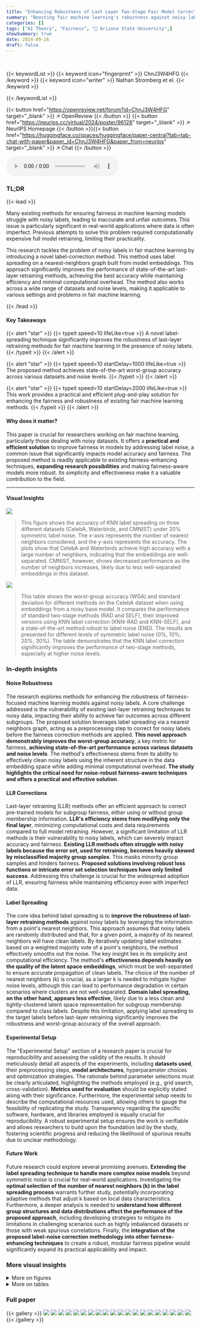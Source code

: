 ```yaml
---
title: "Enhancing Robustness of Last Layer Two-Stage Fair Model Corrections"
summary: "Boosting fair machine learning's robustness against noisy labels, this work introduces a novel label-spreading method, achieving state-of-the-art worst-group accuracy."
categories: []
tags: ["AI Theory", "Fairness", "🏢 Arizona State University",]
showSummary: true
date: 2024-09-26
draft: false
---
```


<br>

{{< keywordList >}}
{{< keyword icon="fingerprint" >}} ChnJ3W4HFG {{< /keyword >}}
{{< keyword icon="writer" >}} Nathan Stromberg et el. {{< /keyword >}}
 
{{< /keywordList >}}

{{< button href="https://openreview.net/forum?id=ChnJ3W4HFG" target="_blank" >}}
↗ OpenReview
{{< /button >}}
{{< button href="https://neurips.cc/virtual/2024/poster/96128" target="_blank" >}}
↗ NeurIPS Homepage
{{< /button >}}{{< button href="https://huggingface.co/spaces/huggingface/paper-central?tab=tab-chat-with-paper&paper_id=ChnJ3W4HFG&paper_from=neurips" target="_blank" >}}
↗ Chat
{{< /button >}}



<audio controls>
    <source src="https://ai-paper-reviewer.com/ChnJ3W4HFG/podcast.wav" type="audio/wav">
    Your browser does not support the audio element.
</audio>


### TL;DR


{{< lead >}}

Many existing methods for ensuring fairness in machine learning models struggle with noisy labels, leading to inaccurate and unfair outcomes.  This issue is particularly significant in real-world applications where data is often imperfect.  Previous attempts to solve this problem required computationally expensive full model retraining, limiting their practicality.

This research tackles the problem of noisy labels in fair machine learning by introducing a novel label-correction method. This method uses label spreading on a nearest-neighbors graph built from model embeddings.  This approach significantly improves the performance of state-of-the-art last-layer retraining methods, achieving the best accuracy while maintaining efficiency and minimal computational overhead. The method also works across a wide range of datasets and noise levels, making it applicable to various settings and problems in fair machine learning.

{{< /lead >}}


#### Key Takeaways

{{< alert "star" >}}
{{< typeit speed=10 lifeLike=true >}} A novel label-spreading technique significantly improves the robustness of last-layer retraining methods for fair machine learning in the presence of noisy labels. {{< /typeit >}}
{{< /alert >}}

{{< alert "star" >}}
{{< typeit speed=10 startDelay=1000 lifeLike=true >}} The proposed method achieves state-of-the-art worst-group accuracy across various datasets and noise levels. {{< /typeit >}}
{{< /alert >}}

{{< alert "star" >}}
{{< typeit speed=10 startDelay=2000 lifeLike=true >}} This work provides a practical and efficient plug-and-play solution for enhancing the fairness and robustness of existing fair machine learning methods. {{< /typeit >}}
{{< /alert >}}

#### Why does it matter?
This paper is crucial for researchers working on fair machine learning, particularly those dealing with noisy datasets.  It offers a **practical and efficient solution** to improve fairness in models by addressing label noise, a common issue that significantly impacts model accuracy and fairness.  The proposed method is readily applicable to existing fairness-enhancing techniques, **expanding research possibilities** and making fairness-aware models more robust.  Its simplicity and effectiveness make it a valuable contribution to the field.

------
#### Visual Insights



![](https://ai-paper-reviewer.com/ChnJ3W4HFG/figures_5_1.jpg)

> This figure shows the accuracy of KNN label spreading on three different datasets (CelebA, Waterbirds, and CMNIST) under 20% symmetric label noise.  The x-axis represents the number of nearest neighbors considered, and the y-axis represents the accuracy. The plots show that CelebA and Waterbirds achieve high accuracy with a large number of neighbors, indicating that the embeddings are well-separated.  CMNIST, however, shows decreased performance as the number of neighbors increases, likely due to less well-separated embeddings in this dataset.





![](https://ai-paper-reviewer.com/ChnJ3W4HFG/tables_3_1.jpg)

> This table shows the worst-group accuracy (WGA) and standard deviation for different methods on the CelebA dataset when using embeddings from a noisy base model.  It compares the performance of standard two-stage methods (RAD and SELF), their improved versions using KNN label correction (KNN-RAD and KNN-SELF), and a state-of-the-art method robust to label noise (END).  The results are presented for different levels of symmetric label noise (0%, 10%, 20%, 30%). The table demonstrates that the KNN label correction significantly improves the performance of two-stage methods, especially at higher noise levels.





### In-depth insights


#### Noise Robustness
The research explores methods for enhancing the robustness of fairness-focused machine learning models against noisy labels.  A core challenge addressed is the vulnerability of existing last-layer retraining techniques to noisy data, impacting their ability to achieve fair outcomes across different subgroups.  The proposed solution leverages label spreading via a nearest neighbors graph, acting as a preprocessing step to correct for noisy labels before the fairness correction methods are applied. **This novel approach demonstrably improves the worst-group accuracy**, a key metric for fairness,  **achieving state-of-the-art performance across various datasets and noise levels**.  The method's effectiveness stems from its ability to effectively clean noisy labels using the inherent structure in the data embedding space while adding minimal computational overhead. **The study highlights the critical need for noise-robust fairness-aware techniques and offers a practical and effective solution**.

#### LLR Corrections
Last-layer retraining (LLR) methods offer an efficient approach to correct pre-trained models for subgroup fairness, either using or without group membership information.  **LLR's efficiency stems from modifying only the final layer**, minimizing computational costs and data requirements compared to full model retraining. However, a significant limitation of LLR methods is their vulnerability to noisy labels, which can severely impact accuracy and fairness.  **Existing LLR methods often struggle with noisy labels because the error set, used for retraining, becomes heavily skewed by misclassified majority group samples**. This masks minority group samples and hinders fairness.  **Proposed solutions involving robust loss functions or intricate error set selection techniques have only limited success**. Addressing this challenge is crucial for the widespread adoption of LLR, ensuring fairness while maintaining efficiency even with imperfect data.

#### Label Spreading
The core idea behind label spreading is to **improve the robustness of last-layer retraining methods** against noisy labels by leveraging the information from a point's nearest neighbors. This approach assumes that noisy labels are randomly distributed and that, for a given point, a majority of its nearest neighbors will have clean labels. By iteratively updating label estimates based on a weighted majority vote of a point's neighbors, the method effectively smooths out the noise. The key insight lies in its simplicity and computational efficiency.  The method's **effectiveness depends heavily on the quality of the latent space embeddings**, which must be well-separated to ensure accurate propagation of clean labels.  The choice of the number of nearest neighbors (k) is crucial, as a larger k is needed to mitigate higher noise levels, although this can lead to performance degradation in certain scenarios where clusters are not well-separated. **Domain label spreading, on the other hand, appears less effective**, likely due to a less clean and tightly-clustered latent space representation for subgroup membership compared to class labels. Despite this limitation, applying label spreading to the target labels before last-layer retraining significantly improves the robustness and worst-group accuracy of the overall approach.

#### Experimental Setup
The "Experimental Setup" section of a research paper is crucial for reproducibility and assessing the validity of the results.  It should meticulously detail all aspects of the experiments, including **datasets used**, their preprocessing steps, **model architectures**, hyperparameter choices and optimization strategies.  The rationale behind parameter selections must be clearly articulated, highlighting the methods employed (e.g., grid search, cross-validation).  **Metrics used for evaluation** should be explicitly stated along with their significance.  Furthermore, the experimental setup needs to describe the computational resources used, allowing others to gauge the feasibility of replicating the study. Transparency regarding the specific software, hardware, and libraries employed is equally crucial for reproducibility.  A robust experimental setup ensures the work is verifiable and allows researchers to build upon the foundation laid by the study, fostering scientific progress and reducing the likelihood of spurious results due to unclear methodology.

#### Future Work
Future research could explore several promising avenues. **Extending the label spreading technique to handle more complex noise models** beyond symmetric noise is crucial for real-world applications.  Investigating the **optimal selection of the number of nearest neighbors (k) in the label spreading process** warrants further study, potentially incorporating adaptive methods that adjust k based on local data characteristics.  Furthermore, a deeper analysis is needed to **understand how different group structures and data distributions affect the performance of the proposed approach**, including developing strategies to mitigate its limitations in challenging scenarios such as highly imbalanced datasets or those with weak spurious correlations.  Finally, the **integration of the proposed label-noise correction methodology into other fairness-enhancing techniques** to create a robust, modular fairness pipeline would significantly expand its practical applicability and impact. 


### More visual insights

<details>
<summary>More on figures
</summary>


![](https://ai-paper-reviewer.com/ChnJ3W4HFG/figures_6_1.jpg)

> The figure shows the accuracy of KNN label spreading on three datasets (CelebA, Waterbirds, and CMNIST) under 20% symmetric label noise.  The x-axis represents the number of rounds of label spreading, and the y-axis represents the accuracy. Each line represents a different number of nearest neighbors (k) used in the KNN algorithm. CelebA and Waterbirds show high accuracy with a large number of nearest neighbors, while CMNIST shows lower accuracy and is more sensitive to the number of neighbors and rounds.


![](https://ai-paper-reviewer.com/ChnJ3W4HFG/figures_6_2.jpg)

> This figure shows the t-SNE visualization of 2048-dimensional latent embeddings reduced to 2 dimensions for three different datasets: CelebA, Waterbirds, and CMNIST.  The visualization reveals the different clustering patterns for each dataset. CelebA and Waterbirds exhibit clear separation between classes, while CMNIST shows a more hierarchical and less clearly separated structure. This difference in clustering patterns can explain why label spreading, which relies on neighbor information, might perform differently on these datasets. The less well-separated clusters in CMNIST could hinder the effectiveness of label propagation because noisy labels from neighboring clusters are more likely to negatively impact the accuracy.


![](https://ai-paper-reviewer.com/ChnJ3W4HFG/figures_14_1.jpg)

> This figure visualizes the effect of label noise on the RAD algorithm's error set selection and subsequent upweighting.  The left panel (a) shows the error set, where points are colored according to their true class labels. We can see that noisy examples are incorrectly included in the error set. The right panel (b) illustrates the upweighted points from this error set. The upweighting process disproportionately emphasizes noisy majority class samples, leading to a biased retraining set that hurts the worst group accuracy. This demonstrates how RAD fails under sufficient symmetric label noise (SLN) in imbalanced settings.


![](https://ai-paper-reviewer.com/ChnJ3W4HFG/figures_15_1.jpg)

> This figure shows how the number of true minority samples and noisy minority samples selected by the RAD algorithm changes with increasing levels of noise.  It demonstrates that while the algorithm can capture some true minority samples even with high noise, the number of noisy majority samples selected dramatically increases, which negatively impacts downstream fairness.


</details>




<details>
<summary>More on tables
</summary>


![](https://ai-paper-reviewer.com/ChnJ3W4HFG/tables_7_1.jpg)
> This table presents the worst-group accuracy (WGA) results for the CelebA dataset using embeddings from a noisy base model.  It compares the performance of standard two-stage methods (RAD and SELF) with and without the proposed kNN-based label correction preprocessing step. The table shows that kNN label correction significantly improves the WGA, especially at higher noise levels (10%, 20%, and 30%). The results demonstrate that kNN preprocessing enhances the robustness of the two-stage methods.

![](https://ai-paper-reviewer.com/ChnJ3W4HFG/tables_7_2.jpg)
> This table presents the worst-group accuracy (WGA) of different methods on the Waterbirds dataset when using embeddings from a noisy base model.  It compares the performance of standard two-stage methods (RAD and SELF) with their kNN-enhanced versions (kNN-RAD and kNN-SELF).  The results show that incorporating kNN significantly improves WGA across various levels of label noise (0%, 10%, 20%, 30%).

![](https://ai-paper-reviewer.com/ChnJ3W4HFG/tables_8_1.jpg)
> This table shows the worst-group accuracy (WGA) for different methods on the CMNIST dataset under various levels of symmetric label noise.  It compares methods with and without access to clean domain labels, highlighting the robustness of kNN-enhanced approaches. Note that the END method is not included because it was not tested on the CMNIST dataset in the original paper.

![](https://ai-paper-reviewer.com/ChnJ3W4HFG/tables_8_2.jpg)
> This table compares the worst-group accuracy (WGA) of different methods for correcting model bias on the CelebA dataset under various levels of symmetric label noise.  The methods compared include standard two-stage techniques (RAD, SELF), a robust full retraining method (END), and the proposed kNN-enhanced versions of RAD and SELF (kNN-RAD, kNN-SELF).  The results demonstrate the superior robustness of the kNN-enhanced methods to label noise, particularly kNN-RAD,  outperforming other methods even with high noise levels (up to 30%).

![](https://ai-paper-reviewer.com/ChnJ3W4HFG/tables_9_1.jpg)
> This table compares the worst-group accuracy (WGA) of different fairness-enhancing methods on the CelebA dataset under varying levels of symmetric label noise.  It shows the performance of standard methods (GUW*, GDS*, RAD, SELF, END) and the proposed methods (KNN-RAD, KNN-SELF). The results demonstrate that the proposed kNN label spreading pre-processing step significantly improves the robustness of both RAD and SELF to label noise, achieving state-of-the-art performance at higher noise levels.

![](https://ai-paper-reviewer.com/ChnJ3W4HFG/tables_9_2.jpg)
> This table shows the worst-group accuracy (WGA) for different methods on the Civil Comments dataset with varying levels of label noise.  It compares the performance of kNN-RAD and kNN-SELF against other state-of-the-art methods, including those that require domain annotations.  The table highlights that KNN-RAD is robust to noisy labels and achieves comparable results to methods that use domain information, unlike SELF which struggles with this imbalanced dataset.

![](https://ai-paper-reviewer.com/ChnJ3W4HFG/tables_13_1.jpg)
> This table shows the hyperparameters used for the RAD algorithm across four different datasets: CelebA, Waterbirds, CMNIST, and CivilComments.  For each dataset, it lists the penalty factor for the identification model (c (id)), the penalty factor for the retraining model (c (retraining)), the learning rate for the identification model (LR (id)), the number of epochs used for training the identification model (epochs (id)), and the range of upweight factors explored during hyperparameter tuning (upweight factor range). These hyperparameters were tuned to optimize the performance of the RAD algorithm on each dataset.

![](https://ai-paper-reviewer.com/ChnJ3W4HFG/tables_13_2.jpg)
> This table lists the hyperparameters used for the KNN-RAD algorithm, including the penalty factors for identification and retraining models, learning rate, number of epochs, range of nearest neighbors, and range of upweight factors for four different datasets: CelebA, Waterbirds, CMNIST, and Civilcomments.  The hyperparameter ranges were used in the hyperparameter selection phase of the experiments.

![](https://ai-paper-reviewer.com/ChnJ3W4HFG/tables_13_3.jpg)
> This table presents the hyperparameters used for the SELF algorithm across four different datasets: CelebA, Waterbirds, CMNIST, and CivilComments. For each dataset, it shows the number of fine-tuning steps, the range of learning rates explored, and the range of numbers of points considered for class balancing during the retraining process.

![](https://ai-paper-reviewer.com/ChnJ3W4HFG/tables_13_4.jpg)
> This table shows the hyperparameters used for the KNN-SELF algorithm on each dataset.  Specifically, it lists the number of fine-tuning steps, the learning rate range, the number of points used for reweighting, and the range of values tested for the number of nearest neighbors used in the KNN label-spreading preprocessing step.

![](https://ai-paper-reviewer.com/ChnJ3W4HFG/tables_14_1.jpg)
> This table shows the worst-group accuracy (WGA) of the a-RAD model on CelebA and CMNIST datasets under different levels of symmetric label noise (SLN). The a-RAD model uses the alpha-loss function, which is designed to be robust to label noise. The table shows that the a-RAD model's performance degrades significantly as the noise level increases, indicating that using a robust loss function alone is not enough to make two-stage methods robust to label noise.

</details>




### Full paper

{{< gallery >}}
<img src="https://ai-paper-reviewer.com/ChnJ3W4HFG/1.png" class="grid-w50 md:grid-w33 xl:grid-w25" />
<img src="https://ai-paper-reviewer.com/ChnJ3W4HFG/2.png" class="grid-w50 md:grid-w33 xl:grid-w25" />
<img src="https://ai-paper-reviewer.com/ChnJ3W4HFG/3.png" class="grid-w50 md:grid-w33 xl:grid-w25" />
<img src="https://ai-paper-reviewer.com/ChnJ3W4HFG/4.png" class="grid-w50 md:grid-w33 xl:grid-w25" />
<img src="https://ai-paper-reviewer.com/ChnJ3W4HFG/5.png" class="grid-w50 md:grid-w33 xl:grid-w25" />
<img src="https://ai-paper-reviewer.com/ChnJ3W4HFG/6.png" class="grid-w50 md:grid-w33 xl:grid-w25" />
<img src="https://ai-paper-reviewer.com/ChnJ3W4HFG/7.png" class="grid-w50 md:grid-w33 xl:grid-w25" />
<img src="https://ai-paper-reviewer.com/ChnJ3W4HFG/8.png" class="grid-w50 md:grid-w33 xl:grid-w25" />
<img src="https://ai-paper-reviewer.com/ChnJ3W4HFG/9.png" class="grid-w50 md:grid-w33 xl:grid-w25" />
<img src="https://ai-paper-reviewer.com/ChnJ3W4HFG/10.png" class="grid-w50 md:grid-w33 xl:grid-w25" />
<img src="https://ai-paper-reviewer.com/ChnJ3W4HFG/11.png" class="grid-w50 md:grid-w33 xl:grid-w25" />
<img src="https://ai-paper-reviewer.com/ChnJ3W4HFG/12.png" class="grid-w50 md:grid-w33 xl:grid-w25" />
<img src="https://ai-paper-reviewer.com/ChnJ3W4HFG/13.png" class="grid-w50 md:grid-w33 xl:grid-w25" />
<img src="https://ai-paper-reviewer.com/ChnJ3W4HFG/14.png" class="grid-w50 md:grid-w33 xl:grid-w25" />
<img src="https://ai-paper-reviewer.com/ChnJ3W4HFG/15.png" class="grid-w50 md:grid-w33 xl:grid-w25" />
<img src="https://ai-paper-reviewer.com/ChnJ3W4HFG/16.png" class="grid-w50 md:grid-w33 xl:grid-w25" />
<img src="https://ai-paper-reviewer.com/ChnJ3W4HFG/17.png" class="grid-w50 md:grid-w33 xl:grid-w25" />
<img src="https://ai-paper-reviewer.com/ChnJ3W4HFG/18.png" class="grid-w50 md:grid-w33 xl:grid-w25" />
<img src="https://ai-paper-reviewer.com/ChnJ3W4HFG/19.png" class="grid-w50 md:grid-w33 xl:grid-w25" />
<img src="https://ai-paper-reviewer.com/ChnJ3W4HFG/20.png" class="grid-w50 md:grid-w33 xl:grid-w25" />
{{< /gallery >}}